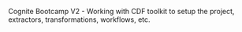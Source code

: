 Cognite Bootcamp V2 - Working with CDF toolkit to setup the project, extractors, transformations, workflows, etc.
